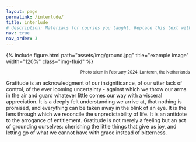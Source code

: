 ```yaml
---
layout: page
permalink: /interlude/
title: interlude
# description: Materials for courses you taught. Replace this text with your description.
nav: true
nav_order: 3
---
```


{% include figure.html path="assets/img/ground.jpg" title="example image" width="120%" class="img-fluid" %}
<p class="image-caption" style="text-align: right; margin-top: 5px; font-size: 0.8em;">Photo taken in February 2024, Lunteren, the Netherlands</p>


Gratitude is an acknowledgment of our insignificance, of our utter lack of control, of the ever looming uncertainty - against which we throw our arms in the air and guard whatever little comes our way with a visceral appreciation. It is a deeply felt understanding we arrive at, that nothing is promised, and everything can be taken away in the blink of an eye. It is the lens through which we reconcile the unpredictability of life. It is an antidote to the arrogance of entitlement. Gratitude is not merely a feeling but an act of grounding ourselves: cherishing the little things that give us joy, and letting go of what we cannot have with grace instead of bitterness.






